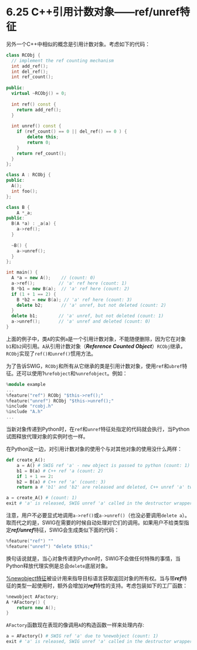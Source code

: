 # 6.25 C++引用计数对象——ref/unref特征

另外一个C++中相似的概念是引用计数对象。考虑如下的代码：

```c++
class RCObj {
  // implement the ref counting mechanism
  int add_ref();
  int del_ref();
  int ref_count();
  
public:
  virtual ~RCObj() = 0;
  
  int ref() const {
  	return add_ref();
  }
  
  int unref() const {
    if (ref_count() == 0 || del_ref() == 0 ) {
    	delete this;
    	return 0;
  	}
	return ref_count();
  }
};

class A : RCObj {
public:
  A();
  int foo();
};

class B {
	A *_a;
public:
  B(A *a) : _a(a) {
  	a->ref();
  }
  
  ~B() {
  	a->unref();
  }
};

int main() {
  A *a = new A(); 	 // (count: 0)
  a->ref(); 		// 'a' ref here (count: 1)
  B *b1 = new B(a);  // 'a' ref here (count: 2)
  if (1 + 1 == 2) {
    B *b2 = new B(a); // 'a' ref here (count: 3)
    delete b2;		 // 'a' unref, but not deleted (count: 2)
  }
  delete b1; 		// 'a' unref, but not deleted (count: 1)
  a->unref(); 		// 'a' unref and deleted (count: 0)
}
```

上面的例子中，类`A`的实例`a`是一个引用计数对象，不能随便删除，因为它在对象`b1`和`b2`间引用。`A`从引用计数对象（***Reference Counted Object***）`RCObj`继承，`RCObj`实现了`ref()和unref()`惯用方法。

为了告诉SWIG，`RCObj`和所有从它继承的类是引用计数对象，使用`ref`和`ubref`特征。还可以使用1`%refobject`和`%unrefobject`。例如：

```c++
%module example
...
%feature("ref") RCObj "$this->ref();"
%feature("unref") RCObj "$this->unref();"
%include "rcobj.h"
%include "A.h"
...
```

当新对象传递到Python时，在`ref`和`unref`特征处指定的代码就会执行，当Python试图释放代理对象的实例时也一样。

在Python这一边，对引用计数对象的使用个与对其他对象的使用没什么两样：

```python
def create_A():
    a = A() # SWIG ref 'a' - new object is passed to python (count: 1)
    b1 = B(a) # C++ ref 'a (count: 2)
    if 1 + 1 == 2:
    b2 = B(a) # C++ ref 'a' (count: 3)
    return a # 'b1' and 'b2' are released and deleted, C++ unref 'a' twice (count: 1)

a = create_A() # (count: 1)
exit # 'a' is released, SWIG unref 'a' called in the destructor wrapper (count: 0)
```

注意，用户不必要显式地调用`a->ref()`或`a->unref()`（也没必要调用`delete a`）。取而代之的是，SWIG在需要的时候自动处理对它们的调用。如果用户不给类型指定***ref/unref***特征，SWIG会生成类似下面的代码：

```c++
%feature("ref") ""
%feature("unref") "delete $this;"
```

换句话说就是，当心对象传递到Python时，SWIG不会做任何特殊的事情，当Python释放代理实例是总会`delete`底层对象。

[%newobject特征](#swig-newobject-feature)被设计用来指导目标语言获取返回对象的所有权。当与带***ref***特征的类型一起使用时，额外会增加对***ref***特性的支持。考虑包装如下的工厂函数：

```c++
%newobject AFactory;
A *AFactory() {
	return new A();
}
```

`AFactory`函数现在表现的像调用`A`的构造函数一样来处理内存:

```python
a = AFactory() # SWIG ref 'a' due to %newobject (count: 1)
exit # 'a' is released, SWIG unref 'a' called in the destructor wrapper (count: 0)
```

